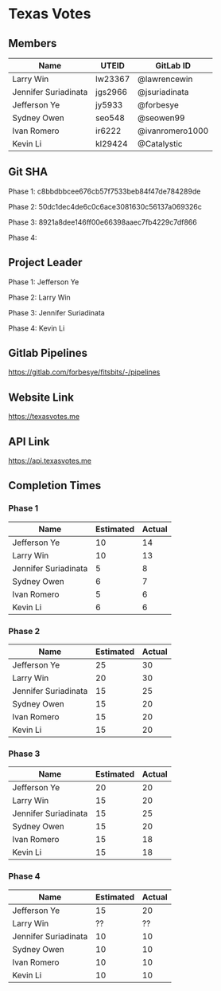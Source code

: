 # Texas Votes

## Members

| Name                 | UTEID   | GitLab ID       |
| -------------------- | ------- | --------------- |
| Larry Win            | lw23367 | @lawrencewin    |
| Jennifer Suriadinata | jgs2966 | @jsuriadinata   |
| Jefferson Ye         | jy5933  | @forbesye       |
| Sydney Owen          | seo548  | @seowen99       |
| Ivan Romero          | ir6222  | @ivanromero1000 |
| Kevin Li             | kl29424 | @Catalystic     |

## Git SHA

Phase 1: c8bbdbbcee676cb57f7533beb84f47de784289de

Phase 2: 50dc1dec4de6c0c6ace3081630c56137a069326c

Phase 3: 8921a8dee146ff00e66398aaec7fb4229c7df866

Phase 4: 

## Project Leader

Phase 1: Jefferson Ye

Phase 2: Larry Win

Phase 3: Jennifer Suriadinata

Phase 4: Kevin Li

## Gitlab Pipelines

https://gitlab.com/forbesye/fitsbits/-/pipelines

## Website Link

https://texasvotes.me

## API Link

https://api.texasvotes.me

## Completion Times

### Phase 1

| Name                 | Estimated | Actual |
| -------------------- | --------- | ------ |
| Jefferson Ye         | 10        | 14     |
| Larry Win            | 10        | 13     |
| Jennifer Suriadinata | 5         | 8      |
| Sydney Owen          | 6         | 7      |
| Ivan Romero          | 5         | 6      |
| Kevin Li             | 6         | 6      |

### Phase 2

| Name                 | Estimated | Actual |
| -------------------- | --------- | ------ |
| Jefferson Ye         | 25        | 30     |
| Larry Win            | 20        | 30     |
| Jennifer Suriadinata | 15        | 25     |
| Sydney Owen          | 15        | 20     |
| Ivan Romero          | 15        | 20     |
| Kevin Li             | 15        | 20     |

### Phase 3

| Name                 | Estimated | Actual |
| -------------------- | --------- | ------ |
| Jefferson Ye         | 20        | 20     |
| Larry Win            | 15        | 20     |
| Jennifer Suriadinata | 15        | 25     |
| Sydney Owen          | 15        | 20     |
| Ivan Romero          | 15        | 18     |
| Kevin Li             | 15        | 18     |

### Phase 4

| Name                 | Estimated | Actual |
| -------------------- | --------- | ------ |
| Jefferson Ye         | 15        | 20     |
| Larry Win            | ??        | ??     |
| Jennifer Suriadinata | 10        | 10     |
| Sydney Owen          | 10        | 10     |
| Ivan Romero          | 10        | 10     |
| Kevin Li             | 10        | 10     |
